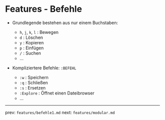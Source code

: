 
# Features - Befehle

* Grundlegende bestehen aus nur einem Buchstaben:
    - `h`, `j`, `k`, `l` : Bewegen
    - `d`                : Löschen
    - `y`                : Kopieren
    - `p`                : Einfügen
    - `/`                : Suchen
    - ...

* Kompliziertere Befehle: `:BEFEHL`
    - `:w`       : Speichern
    - `:q`       : Schließen
    - `:s`       : Ersetzen
    - `:Explore` : Öffnet einen Dateibrowser
    - ...






-----
prev: `features/befehle1.md`
next: `features/modular.md`

